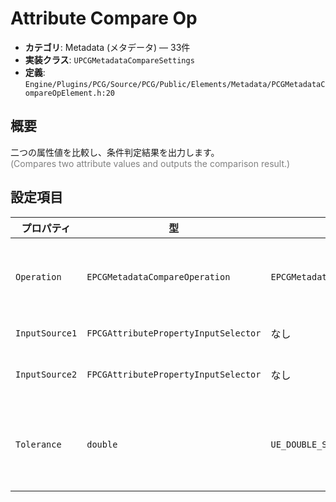 # Attribute Compare Op

- **カテゴリ**: Metadata (メタデータ) — 33件
- **実装クラス**: `UPCGMetadataCompareSettings`
- **定義**: `Engine/Plugins/PCG/Source/PCG/Public/Elements/Metadata/PCGMetadataCompareOpElement.h:20`

## 概要

二つの属性値を比較し、条件判定結果を出力します。<br><span style='color:gray'>(Compares two attribute values and outputs the comparison result.)</span>

## 設定項目


| プロパティ | 型 | 初期値 | 説明 |
| --- | --- | --- | --- |
| `Operation` | `EPCGMetadataCompareOperation` | `EPCGMetadataCompareOperation::Equal` | 2 つの属性値を比較する演算（等価、不等価、大小など）を選択します。 |
| `InputSource1` | `FPCGAttributePropertyInputSelector` | なし | 比較の左辺となる属性。 |
| `InputSource2` | `FPCGAttributePropertyInputSelector` | なし | 比較の右辺となる属性または定数値。 |
| `Tolerance` | `double` | `UE_DOUBLE_SMALL_NUMBER` | 浮動小数比較時の許容誤差。Equal/NotEqual 判定を安定させたいときに調整します。 |
